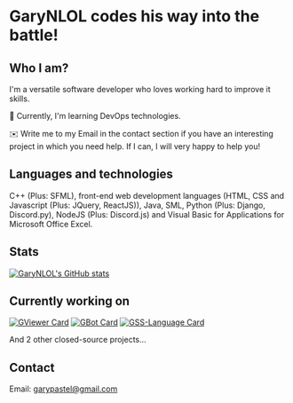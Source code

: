 # GaryNLOL codes his way into the battle!
## Who I am?
I'm a versatile software developer who loves working hard to improve it skills.


📙 Currently, I'm learning DevOps technologies.

✉️ Write me to my Email in the contact section if you have an interesting project in which you need help. If I can, I will very happy to help you!

## Languages and technologies
C++ (Plus: SFML), front-end web development languages (HTML, CSS and Javascript (Plus: JQuery, ReactJS)), Java, SML, Python (Plus: Django, Discord.py), NodeJS (Plus: Discord.js) and Visual Basic for Applications for Microsoft Office Excel.

## Stats
[![GaryNLOL's GitHub stats](https://github-readme-stats.vercel.app/api?username=GaryNLOL&show_icons=true&theme=tokyonight)](https://github.com/GaryNLOL)

## Currently working on
[![GViewer Card](https://github-readme-stats.vercel.app/api/pin/?username=GaryNLOL&repo=GViewer&theme=tokyonight)](https://github.com/GaryNLOL/GViewer)
[![GBot Card](https://github-readme-stats.vercel.app/api/pin/?username=GaryNLOL&repo=GBot&theme=tokyonight)](https://github.com/GaryNLOL/GBot)
[![GSS-Language Card](https://github-readme-stats.vercel.app/api/pin/?username=GaryNLOL&repo=GSS-Language&theme=tokyonight)](https://github.com/GaryNLOL/GSS-Language)

And 2 other closed-source projects...

## Contact
Email: garypastel@gmail.com
